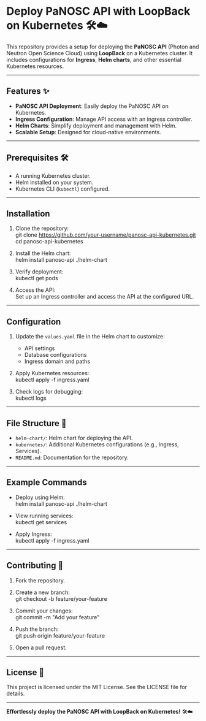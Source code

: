 # Deploy PaNOSC API with LoopBack on Kubernetes 🛠️☁️  

This repository provides a setup for deploying the **PaNOSC API** (Photon and Neutron Open Science Cloud) using **LoopBack** on a Kubernetes cluster. It includes configurations for **Ingress**, **Helm charts**, and other essential Kubernetes resources.

---

## Features ✨  

- **PaNOSC API Deployment**: Easily deploy the PaNOSC API on Kubernetes.  
- **Ingress Configuration**: Manage API access with an ingress controller.  
- **Helm Charts**: Simplify deployment and management with Helm.  
- **Scalable Setup**: Designed for cloud-native environments.  

---

## Prerequisites 🛠️  

- A running Kubernetes cluster.  
- Helm installed on your system.  
- Kubernetes CLI (`kubectl`) configured.  

---

## Installation  

1. Clone the repository:  
git clone https://github.com/your-username/panosc-api-kubernetes.git  
cd panosc-api-kubernetes  

2. Install the Helm chart:  
helm install panosc-api ./helm-chart  

3. Verify deployment:  
kubectl get pods  

4. Access the API:  
Set up an Ingress controller and access the API at the configured URL.  

---

## Configuration  

1. Update the `values.yaml` file in the Helm chart to customize:  
   - API settings  
   - Database configurations  
   - Ingress domain and paths  

2. Apply Kubernetes resources:  
kubectl apply -f ingress.yaml  

3. Check logs for debugging:  
kubectl logs <pod-name>  

---

## File Structure 📂  

- `helm-chart/`: Helm chart for deploying the API.  
- `kubernetes/`: Additional Kubernetes configurations (e.g., Ingress, Services).  
- `README.md`: Documentation for the repository.  

---

## Example Commands  

- Deploy using Helm:  
  helm install panosc-api ./helm-chart  

- View running services:  
  kubectl get services  

- Apply Ingress:  
  kubectl apply -f ingress.yaml  

---

## Contributing 🤝  

1. Fork the repository.  
2. Create a new branch:  
git checkout -b feature/your-feature  

3. Commit your changes:  
git commit -m "Add your feature"  

4. Push the branch:  
git push origin feature/your-feature  

5. Open a pull request.  

---

## License 📝  

This project is licensed under the MIT License. See the LICENSE file for details.  

---

**Effortlessly deploy the PaNOSC API with LoopBack on Kubernetes!** 🛠️☁️  
